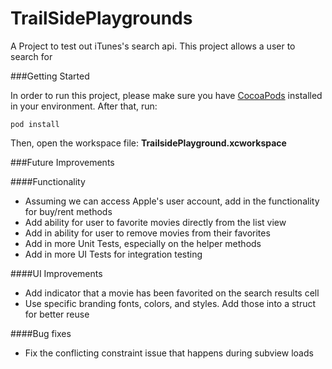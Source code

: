 # TrailSidePlaygrounds
A Project to test out iTunes's search api. This project allows a user to search for

###Getting Started

In order to run this project, please make sure you have [CocoaPods](https://guides.cocoapods.org/using/getting-started.html) installed in your environment. After that, run:

```
pod install
```

Then, open the workspace file: <b>TrailsidePlayground.xcworkspace</b>


###Future Improvements

####Functionality
* Assuming we can access Apple's user account, add in the functionality for buy/rent methods
* Add ability for user to favorite movies directly from the list view
* Add in ability for user to remove movies from their favorites
* Add in more Unit Tests, especially on the helper methods
* Add in more UI Tests for integration testing

####UI Improvements
* Add indicator that a movie has been favorited on the search results cell
* Use specific branding fonts, colors, and styles. Add those into a struct for better reuse

####Bug fixes
* Fix the conflicting constraint issue that happens during subview loads
